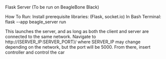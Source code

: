 Flask Server (To be run on BeagleBone Black)

How To Run:
Install prerequisite libraries: (Flask, socket.io)
In Bash Terminal:
flask --app beagle_server run

This launches the server, and as long as both the client and server are connected to the same network. Navigate to http://(SERVER_IP:SERVER_PORT)/ where SERVER_IP may change depending on the network, but the port will be 5000. From there, insert controller and control the car
